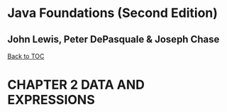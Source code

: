 # **Java Foundations (Second Edition)**
## John Lewis, Peter DePasquale & Joseph Chase

[Back to TOC](THE%20BOOK%20ONJAVA.md)

# CHAPTER 2 DATA AND EXPRESSIONS